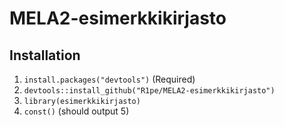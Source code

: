 # MELA2-esimerkkikirjasto

## Installation

1. ```install.packages("devtools")``` (Required)
2. ```devtools::install_github("R1pe/MELA2-esimerkkikirjasto")```
3. ```library(esimerkkikirjasto)```
4. ```const()``` (should output 5)